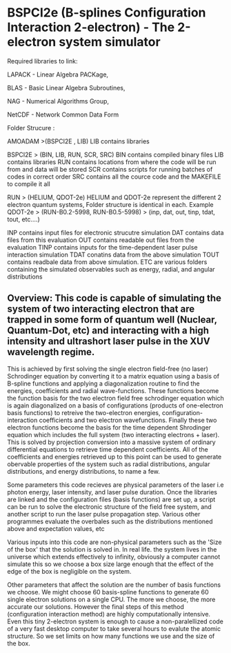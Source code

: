 # BSPCI2e (B-splines Configuration Interaction 2-electron) -            The 2-electron system simulator


Required libraries to link:

LAPACK - Linear Algebra PACKage, 

BLAS - Basic Linear Algebra Subroutines,

NAG - Numerical Algorithms Group,

NetCDF - Network Common Data Form

Folder Strucure :

AMOADAM >(BSPCI2E , LIB)
LIB contains libraries

BSPCI2E > (BIN, LIB, RUN, SCR, SRC)
BIN contains compiled binary files
LIB contains libraries
RUN contains locations from where the code will be run from and data will be stored
SCR contains scripts for running batches of codes in correct order
SRC contains all the cource code and the MAKEFILE to compile it all

RUN > (HELIUM, QDOT-2e)
HELIUM and QDOT-2e represent the different 2 electron quantum systems, Folder structure is identical in each.
Example
QDOT-2e > (RUN-B0.2-5998, RUN-B0.5-5998) > (inp, dat, out, tinp, tdat, tout, etc....)

INP contains input files for electronic strucutre simulation
DAT contains data files from this evaluation
OUT contains readable out files from the evaluation
TINP contains inputs for the time-dependent laser pulse interaction simulation
TDAT conatins data from the above simulation
TOUT contains readbale data from above simulation.
ETC are various folders containing the simulated observables such as energy, radial, and angular distributions


## Overview: This code is capable of simulating the system of two interacting electron that are trapped in some form of quantum well (Nuclear, Quantum-Dot, etc) and interacting with a high intensity and ultrashort laser pulse in the XUV wavelength regime. ##

This is achieved by first solving the single electron field-free (no laser) Schrodinger equation by converting it to a matrix equation using a basis of B-spline functions and applying a diagonalization routine to find the energies, coefficients and radial wave-functions. These functions become the function basis for the two electron field free schrodinger equation which is again diagonalized on a basis of configurations (products of one-electron basis functions) to retreive the two-electron energies, configuration- interaction coefficients and two electron wavefunctions. Finally these two electron functions become the basis for the time dependent Shrodinger equation which includes the full system (two interacting electrons + laser). This is solved by projection conversion into a massive system of ordinary differential equations to retrieve time dependent coefficients. All of the coefficients and energies retrieved up to this point can be used to generate obervable properties of the system such as radial distributions, angular distributions, and energy distributions, to name a few.


Some parameters this code recieves are physical parameters of the laser i.e photon energy, laser intensity, and laser pulse duration. Once the libraries are linked and the configuration files (basis functions) are set up, a script can be run to solve the electronic structure of the field free system, and another script to run the laser pulse propagation step. Various other programmes evaluate the overbales such as the distributions mentioned above and expectation values, etc  

Various inputs into this code are non-physical parameters such as the 'Size of the box' that the solution is solved in. In real life. the system lives in the universe which extends effectively to infinity, obviously a computer cannot simulate this so we choose a box size large enough that the effect of the edge of the box is negligible on the system.

Other parameters that affect the solution are the number of basis functions we choose. We might choose 60 basis-spline functions to generate 60 single electron solutions on a single CPU. The more we choose, the more accurate our solutions. However the final steps of this method (configuration interaction method) are highly computationally intensive. Even this tiny 2-electron system is enough to cause a non-paralellized code of a very fast desktop computer to take several hours to evalute the atomic structure. So we set limits on how many functions we use and the size of the box.
